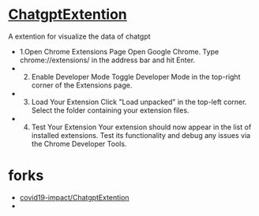 # [ChatgptExtention](https://github.com/Liming802/ChatgptExtention)

A extention for visualize the data of chatgpt

- 1.Open Chrome Extensions Page
  Open Google Chrome.
  Type chrome://extensions/ in the address bar and hit Enter.
- 2. Enable Developer Mode
     Toggle Developer Mode in the top-right corner of the Extensions page.
- 3. Load Your Extension
     Click "Load unpacked" in the top-left corner.
     Select the folder containing your extension files.
- 4. Test Your Extension
     Your extension should now appear in the list of installed extensions.
     Test its functionality and debug any issues via the Chrome Developer Tools.

# forks

- [covid19-impact/ChatgptExtention](https://github.com/covid19-impact/ChatgptExtention)
- 
